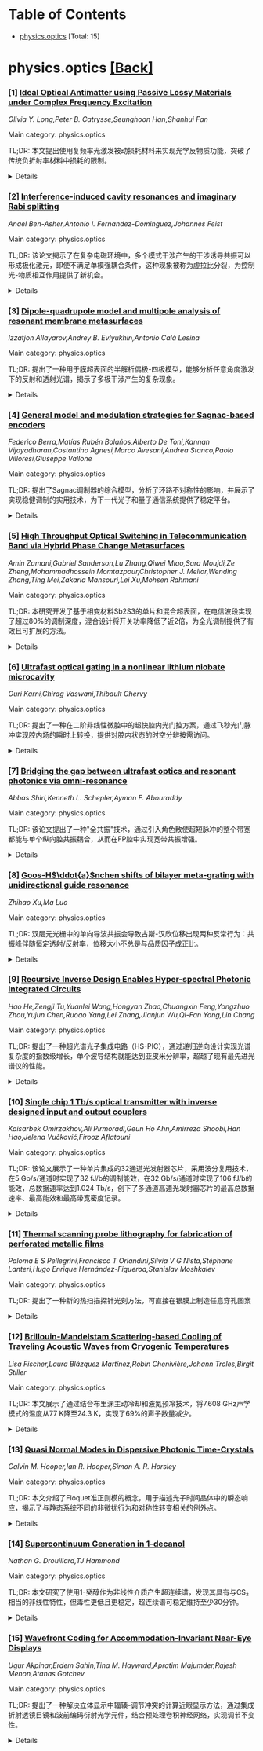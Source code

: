 <div id=toc></div>

# Table of Contents

- [physics.optics](#physics.optics) [Total: 15]


<div id='physics.optics'></div>

# physics.optics [[Back]](#toc)

### [1] [Ideal Optical Antimatter using Passive Lossy Materials under Complex Frequency Excitation](https://arxiv.org/abs/2510.11796)
*Olivia Y. Long,Peter B. Catrysse,Seunghoon Han,Shanhui Fan*

Main category: physics.optics

TL;DR: 本文提出使用复频率光激发被动损耗材料来实现光学反物质功能，突破了传统负折射率材料中损耗的限制。


<details>
  <summary>Details</summary>
Motivation: 传统负折射率材料中的损耗是实现光学反物质功能的主要障碍，需要寻找新方法来克服这一限制。

Method: 使用复频率光照射被动损耗材料，通过工程化设计复数值介电常数和磁导率，使正折射率材料在复频率激发下表现出负折射率特性。

Result: 成功实现了光学反物质功能、理想完美透镜的双重聚焦和超散射效应，数值模拟验证了方法的有效性。

Conclusion: 时间结构光能够解锁互补介质的潜力，克服材料损耗的限制，为光学反物质应用开辟了新途径。

Abstract: The original concept of left-handed material has inspired the possibility of
optical antimatter, where the effect of light propagation through a medium can
be completely cancelled by its complementary medium. Despite recent progress in
the development of negative-index metamaterials, losses continue to be a
significant barrier to realizing optical antimatter. In this work, we show that
passive, lossy materials can be used to realize optical antimatter when
illuminated by light at a complex frequency. We further establish that one can
engineer arbitrary complex-valued permittivity and permeability in such
materials. Strikingly, we show that materials with a positive index at real
frequencies can act as negative-index materials under complex frequency
excitation. Using our approach, we numerically demonstrate the optical
antimatter functionality, as well as double focusing by an ideal perfect lens
and superscattering. Our work demonstrates the power of temporally structured
light in unlocking the promising opportunities of complementary media, which
have until now been inhibited by material loss.

</details>


### [2] [Interference-induced cavity resonances and imaginary Rabi splitting](https://arxiv.org/abs/2510.11850)
*Anael Ben-Asher,Antonio I. Fernandez-Dominguez,Johannes Feist*

Main category: physics.optics

TL;DR: 该论文揭示了在复杂电磁环境中，多个模式干涉产生的干涉诱导共振可以形成极化激元，即使不满足单模强耦合条件，这种现象被称为虚拉比分裂，为控制光-物质相互作用提供了新机会。


<details>
  <summary>Details</summary>
Motivation: 传统极化激元理论基于单模腔QED模型，但实际纳米光子环境涉及多个光谱重叠和干涉的模式，产生尖锐的Fano谱特征，需要新的理论框架来描述这些复杂环境中的光-物质相互作用。

Method: 识别干涉诱导共振作为有效电磁模式，分析其与量子发射体的非厄米耦合，研究极化激元形成机制，并通过数值模拟验证理论预测。

Result: 发现干涉诱导共振可以与发射体形成极化激元，产生不同衰减率的极化激元（虚拉比分裂），在系综中产生长寿命极化激元，数值模拟证实了这些预测的鲁棒性。

Conclusion: 研究揭示了一个超越单模描述的新极化激元机制，为在复杂电磁环境中控制光-物质相互作用提供了新的可能性。

Abstract: Polaritons are usually described within single-mode cavity QED models.
However, nanophotonic environments typically involve several modes that
spectrally overlap and interfere, giving rise to sharp dip features such as
Fano profiles in the electromagnetic spectral density. Here, we identify these
features as interference-induced resonances, effective electromagnetic modes
with complex, non-Hermitian couplings to quantum emitters. We show that these
modes hybridize with emitters to form polaritons even when the system
parameters do not satisfy the single-mode strong-coupling criterion. Moreover,
the resulting polaritons differ in their decay rates, a phenomenon we term
imaginary Rabi splitting. Extending the analysis to ensembles, we find that
coupling to interference-induced resonances produces long-lived polaritons that
can outlast excitonic dark states. Numerical simulations of a realistic hybrid
metallodielectric platform confirm these predictions and demonstrate their
robustness against disorder and loss. Our results reveal a new polaritonic
regime beyond the single-mode description, offering new opportunities for
controlling light-matter interactions in complex electromagnetic environments.

</details>


### [3] [Dipole-quadrupole model and multipole analysis of resonant membrane metasurfaces](https://arxiv.org/abs/2510.11864)
*Izzatjon Allayarov,Andrey B. Evlyukhin,Antonio Calà Lesina*

Main category: physics.optics

TL;DR: 提出了一种用于膜超表面的半解析偶极-四极模型，能够分析任意角度激发下的反射和透射光谱，揭示了多极干涉产生的复杂现象。


<details>
  <summary>Details</summary>
Motivation: 膜超表面具有易于制造、无需衬底和可访问共振近场等优势，但其理论描述仍然不完善，需要开发新的分析方法。

Method: 采用半解析偶极-四极模型，结合数值模拟的反射和透射光谱，对膜超表面进行多极分析，包括选择最优单元位置和考虑非中心对称结构。

Result: 该方法能够解释晶格anapole效应、广义Kerker效应、Fano共振和准连续态束缚态等复杂现象，并适用于非中心对称单元结构。

Conclusion: 该方法扩展了电磁学工具箱，为研究、理解和设计传统及膜超表面提供了更深入的耦合机制洞察。

Abstract: Membrane-metasurfaces, formed by periodic arrangements of holes in a
dielectric layer, are gaining attention for their easier manufacturing via
subtractive techniques, unnecessity of substrates, and access to resonant
near-fields. Despite their practical relevance, their theoretical description
remains elusive. Here, we present a semi-analytical dipole-quadrupole model for
the multipole analysis of numerically-obtained reflection and transmission
spectra in metasurfaces excited at arbitrary angles. Dipole models are
generally sufficient to study traditional metasurfaces made of solid
nanostructures. However, the inclusion of electric and magnetic quadrupoles is
necessary to study membrane-metasurfaces, which offer an ideal platform to
showcase our method. We demonstrate the importance of choosing the optimal
position of a symmetric membrane-metasurface's unit cell to ensure the
sufficiency of the dipole-quadrupole approximation. We show that our formalism
can explain complex phenomena arising from inter-multipole interference,
including lattice anapole and generalized Kerker effects, Fano resonances, and
quasi-bound states in the continuum. We also present the applicability of the
method to membrane-metasurfaces with non-centrosymmetric unit cells (e.g.,
conical holes and surface voids). By enabling a deeper insight into the
coupling mechanisms leading to the formation of local and collective
resonances, our method expands the electromagnetics toolbox to study,
understand, and design conventional and membrane-metasurfaces.

</details>


### [4] [General model and modulation strategies for Sagnac-based encoders](https://arxiv.org/abs/2510.11873)
*Federico Berra,Matías Rubén Bolaños,Alberto De Toni,Kannan Vijayadharan,Costantino Agnesi,Marco Avesani,Andrea Stanco,Paolo Villoresi,Giuseppe Vallone*

Main category: physics.optics

TL;DR: 提出了Sagnac调制器的综合模型，分析了环路不对称性的影响，并展示了实现稳健调制的实用技术，为下一代光子和量子通信系统提供了稳定平台。


<details>
  <summary>Details</summary>
Motivation: 传统电光调制器存在偏置漂移、高工作电压和偏振模色散等限制，而Sagnac环路调制器具有固有稳定性，无需主动偏置控制，是很有前景的替代方案。

Method: 建立了Sagnac调制器的综合模型，捕捉强度和偏振调制；分析环路不对称性的作用；提出克服约束的调制策略；研究对称Sagnac配置。

Result: 揭示了环路不对称性对可实现重复率的影响；提出了克服这些约束的调制策略；展示了缓解实验挑战的实用技术。

Conclusion: Sagnac调制器是下一代光子和量子通信系统的多功能稳定平台。

Abstract: In recent decades, there has been an increasing demand for faster modulation
schemes. Electro-optic modulators are essential components in modern photonic
systems, enabling high-speed control of light for applications ranging from
telecommunications to quantum communication. Conventional inline and
Mach-Zehnder modulators, while widely adopted, are limited by bias drift, high
operating voltages, and polarization-mode dispersion. Sagnac loop-based
modulators have recently emerged as a promising alternative, offering inherent
stability against environmental fluctuations and eliminating the need for
active bias control. In this work, we present a comprehensive model of the
Sagnac modulator that captures both intensity and polarization modulation. We
analyze the role of asymmetry in the loop, highlighting its impact on the
achievable repetition rate, and propose modulation strategies to overcome these
constraints. Finally, we investigate the symmetric Sagnac configuration and
demonstrate practical techniques for achieving robust modulation while
mitigating experimental challenges. Our results establish the Sagnac modulator
as a versatile and stable platform for next-generation photonic and quantum
communication systems.

</details>


### [5] [High Throughput Optical Switching in Telecommunication Band via Hybrid Phase Change Metasurfaces](https://arxiv.org/abs/2510.11881)
*Amin Zamani,Gabriel Sanderson,Lu Zhang,Qiwei Miao,Sara Moujdi,Ze Zheng,Mohammadhossein Momtazpour,Christopher J. Mellor,Wending Zhang,Ting Mei,Zakaria Mansouri,Lei Xu,Mohsen Rahmani*

Main category: physics.optics

TL;DR: 本研究开发了基于相变材料Sb2S3的单片和混合超表面，在电信波段实现了超过80%的调制深度，混合设计将开关功率降低了近2倍，为全光调制提供了有效且可扩展的方法。


<details>
  <summary>Details</summary>
Motivation: 现代电信系统对纳米级高通量全光开关的需求日益增长，但实现高传输调制和低光学损耗在电信波段仍然是一个挑战。

Method: 开发基于相变材料Sb2S3的单片和混合超表面，通过磁偶极子共振实现调制，并采用硅薄膜沉积的简单混合方法增强性能。

Result: Sb2S3可实现高达91%的调制，混合结构模拟调制深度达99%，实验中获得超过80%的调制深度，混合设计的开关功率降低了近2倍。

Conclusion: 基于Sb2S3的超表面为全光调制提供了有效且可扩展的方法，具有集成到CMOS兼容光子电路和下一代电信系统的强大潜力。

Abstract: The growing demand for more efficient data transmission has made nanoscale
high-throughput all-optical switching a critical requirement in modern
telecommunication systems. Metasurface-based platforms offer unique advantages
because of their compact design, energy efficiency, and the ability to
precisely manipulate light at the subwavelength scale, in a contact-less
fashion. However, achieving both high transmission modulation and low optical
loss in the telecom band remains a challenge. This study develops monolithic
and hybrid metasurfaces based on the phase change material antimony trisulfide
(Sb$_2$S$_3$) to address this limitation. First, we demonstrate the capability
of Sb$_2$S$_3$ to offer up to ~91 percent modulation, even with a magnetic
dipole - a low-Q resonance. It lifts the requirement for complex precisely
fabricated metasurfaces, a long-standing limitation in the community for all
optical switching. Furthermore, with the most straightforward hybridisation
approach, i.e. depositing a thin film of silicon, we improved the simulated
modulation depth to 99 percent. Experimentally, over 80 percent modulation was
achieved for both hybrid and monolithic structures, with nearly 2-fold less
power required for switching in the hybrid design whilst maintaining high
modulation depth. This performance results from the significant refractive
index tunability of Sb$_2$S$_3$ and its intrinsically low optical loss (k <
10^{-4}) in the telecom band, further enhanced by silicon integration. The
demonstrated metasurfaces offer an effective and scalable approach for
all-optical light modulation with strong potential for integration into
CMOS-compatible photonic circuits and next-generation telecommunications
systems.

</details>


### [6] [Ultrafast optical gating in a nonlinear lithium niobate microcavity](https://arxiv.org/abs/2510.11965)
*Ouri Karni,Chirag Vaswani,Thibault Chervy*

Main category: physics.optics

TL;DR: 提出了一种在二阶非线性微腔中的超快腔内光门控方案，通过飞秒光门脉冲实现腔内场的瞬时上转换，提供对腔内状态的时空分辨按需访问。


<details>
  <summary>Details</summary>
Motivation: 高精细度光学腔虽然能增强光-物质相互作用，但往往伴随着缓慢的光学读出协议和对系统瞬态控制的限制。

Method: 在高精细度二阶非线性微腔中，使用飞秒光门脉冲通过和频产生实现腔内场的瞬时上转换，上转换信号以短脉冲形式离开腔体。

Result: 该方法成功追踪了平面凹面分布式布拉格反射器微腔中多个共振模式的动力学，与解析模型高度一致，并展示了在飞秒时间尺度上有效实例化腔模式的能力。

Conclusion: 该门控方案与低温微腔实验完全兼容，为高级量子态存储、检索和光-物质相互作用的实时控制开辟了新途径。

Abstract: Recent advances in optical simulation and computational techniques have
renewed interest in high-finesse optical cavities for applications such as
enhancing light-matter interactions, engineering complex photonic band
structures, and storing quantum information. However, the extended interaction
times enabled by these cavities often come at the cost of slow optical read-out
protocols and limited control over system transients. To address this
challenge, we demonstrate an ultrafast intra-cavity optical gating scheme in a
high-finesse, second-order nonlinear microcavity incorporating a thin-film of
lithium niobate. A femtosecond optical gate pulse -- tuned to the transparency
region of the cavity's dielectric mirrors -- achieves instantaneous
up-conversion of the intra-cavity field via sum-frequency generation. The
resulting upconverted signal exits the cavity as a short pulse, providing
space- and time-resolved, on-demand access to the intra-cavity state. We
validate this approach by tracking the dynamics of multiple resonant modes
excited in a plano-concave distributed Bragg reflector microcavity, showing
close agreement with analytical models. Additionally, we demonstrate that
stimulated intra-cavity difference-frequency generation can efficiently
instantiate cavity modes on femtosecond timescales. This gating scheme is fully
compatible with low-temperature microcavity experiments, paving the way for
advanced quantum state storage, retrieval, and real-time control of
light-matter interactions.

</details>


### [7] [Bridging the gap between ultrafast optics and resonant photonics via omni-resonance](https://arxiv.org/abs/2510.12002)
*Abbas Shiri,Kenneth L. Schepler,Ayman F. Abouraddy*

Main category: physics.optics

TL;DR: 该论文提出了一种"全共振"技术，通过引入角色散使超短脉冲的整个带宽都能与单个纵向腔共振耦合，从而在FP腔中实现宽带共振增强。


<details>
  <summary>Details</summary>
Motivation: 传统高精细度平面FP腔只能在离散共振频率处滤波，无法用于增强超短脉冲的场强，这限制了其在超快光学中的应用。

Method: 通过在脉冲中引入适当的角色散，使时空结构化的超快脉冲的整个带宽都能与单个纵向腔共振耦合，即使脉冲带宽远超共振线宽。

Result: 全共振技术使腔内峰值强度超过了在自由空间中紧聚焦的等能量等带宽脉冲，并在整个带宽和比聚焦脉冲瑞利长度更长的腔长范围内保持增强效果。

Conclusion: 这项技术为宽带共振增强非线性光学效应铺平了道路，弥合了超快光学和共振光子学之间的差距。

Abstract: High-finesse planar Fabry-P{\'e}rot (FP) cavities spectrally filter the
incident field at discrete resonances, and thus cannot be utilized to
resonantly enhance the field of ultrashort pulses. Introducing judicious
angular dispersion into a pulse can give rise to `omni-resonance', whereby the
entire bandwidth of a spatiotemporally structured ultrafast pulse couples to a
single longitudinal cavity resonance, even when the pulse bandwidth far exceeds
the resonant linewidth. Here we show that omni-resonance increases the
intra-cavity peak intensity above that of a pulse having equal energy and
bandwidth when tightly focused in free space -- maintained across its entire
bandwidth and along a cavity longer than the Rayleigh length of the focused
pulse. This paves the way towards broadband resonant enhancement of nonlinear
optical effects, thereby bridging the gap between ultrafast optics and resonant
photonics.

</details>


### [8] [Goos-H$\ddot{a}$nchen shifts of bilayer meta-grating with unidirectional guide resonance](https://arxiv.org/abs/2510.12052)
*Zhihao Xu,Ma Luo*

Main category: physics.optics

TL;DR: 双层元光栅中的单向导波共振会导致古斯-汉欣位移出现两种反常行为：共振峰伴随恒定透射/反射率，位移大小不总是与品质因子成正比。


<details>
  <summary>Details</summary>
Motivation: 研究具有不对称结构参数的双层元光栅中的单向导波共振现象，探索其对古斯-汉欣位移的影响机制。

Method: 使用时域耦合模理论分析，并进行有限束宽高斯光束入射的数值模拟。

Result: 发现古斯-汉欣位移与单向导波共振的群速度和品质因子成正比，共振峰处透射率和反射率保持恒定。

Conclusion: 单向导波共振通过直接散射和辐射干涉机制影响古斯-汉欣位移，数值模拟直观展示了这一现象。

Abstract: Bilayer meta-gratings with asymmetric structural parameters could host
unidirectional guide resonances. The distribution of unidirectional guide
resonances in the space of structural parameters and synthetic parameters is
identified. As the incident optical beam being resonant with the unidirectional
guide resonance, the Goos-H$\ddot{a}$nchen shifts of the scattered beams
exhibit two anomalous behaviors: the resonant peak of the Goos-H$\ddot{a}$nchen
shift is accompanied by constant transmittance and reflectance; the magnitude
of the Goos-H$\ddot{a}$nchen shift is not always proportional to the quality
factor of the unidirectional guide resonance. The temporal coupled mode theory
analysis reveals that the first anomalous behavior is due to interference
between direct scattering and radiation from the unidirectional guide
resonance; the Goos-H$\ddot{a}$nchen shifts are proportional to the group
velocity as well as the quality factor of the unidirectional guide resonance.
Numerical simulations of incidence of Gaussian beam with finite beam width
provide intuitive visualization of the Goos-H$\ddot{a}$nchen shift.

</details>


### [9] [Recursive Inverse Design Enables Hyper-spectral Photonic Integrated Circuits](https://arxiv.org/abs/2510.12104)
*Hao He,Zengji Tu,Yuanlei Wang,Hongyan Zhao,Chuangxin Feng,Yongzhuo Zhou,Yujun Chen,Ruoao Yang,Lei Zhang,Jianjun Wu,Qi-Fan Yang,Lin Chang*

Main category: physics.optics

TL;DR: 提出了一种超光谱光子集成电路（HS-PIC），通过递归逆向设计实现光谱复杂度的指数级增长，单个波导结构就能达到亚皮米分辨率，超越了现有最先进光谱仪的性能。


<details>
  <summary>Details</summary>
Motivation: 传统方法通过级联分立光子元件来增强光谱复杂度，但复杂度仅随元件数量线性增长，限制了高性能计算和传感应用的发展。

Method: 采用递归逆向设计策略，利用组件间复杂相互作用作为设计自由度，大幅扩展光谱工程的设计空间。

Result: 单个波导结构可实现亚皮米分辨率光谱解析，性能超越现有最先进光谱仪，能够在单一器件中同时监测光学和无线电信号。

Conclusion: 这项工作为下一代计算和传感技术建立了变革性框架，实现了光谱分析中光学和微波频率的桥接。

Abstract: Spectrum manipulation is central to photonic systems, where advanced
computing and sensing applications often demand highly complex spectral
responses to achieve high throughput. Conventional methods for enhancing
spectral complexity typically rely on cascading discrete photonic components,
resulting in a complexity that scales only linearly with the number of
components. Here, we introduce hyper-spectral photonic integrated circuits
(HS-PICs), in which spectral complexity scales exponentially with the number of
components. This is achieved through recursive inverse design - a system-level
inverse design strategy that exploits intricate inter-component interactions as
design freedoms, thereby substantially expanding the design space for spectral
engineering. Using this approach, we demonstrate that even a single waveguide
structure can resolve spectra with sub-picometer resolution, surpassing the
performance of current state-of-the-art spectrometers. This performance bridges
optical and microwave frequencies in spectral analysis, enabling simultaneous
monitoring of optical and radio signals within a single device. Our work
establishes a transformative framework for next-generation computing and
sensing technologies.

</details>


### [10] [Single chip 1 Tb/s optical transmitter with inverse designed input and output couplers](https://arxiv.org/abs/2510.12163)
*Kaisarbek Omirzakhov,Ali Pirmoradi,Geun Ho Ahn,Amirreza Shoobi,Han Hao,Jelena Vučković,Firooz Aflatouni*

Main category: physics.optics

TL;DR: 该论文展示了一种单片集成的32通道光发射器芯片，采用波分复用技术，在5 Gb/s/通道时实现了32 fJ/b的调制能效，在32 Gb/s/通道时实现了106 fJ/b的能效，总数据速率达到1.024 Tb/s，创下了多通道高速光发射器芯片的最高总数据速率、最高能效和最高带宽密度记录。


<details>
  <summary>Details</summary>
Motivation: 随着AI系统的指数级增长，数据中心和AI系统需要超低能耗和高密度的光互连技术来应对有限的能源生产问题。

Method: 采用功率高效架构和器件，包括零静态功耗的光结构电容调谐、高效宽带逆向设计光栅耦合器，以及集成的高摆幅电驱动器，使用16个C波段载波波长和2段p-n电容微环调制器。

Result: 实现了32通道发射器芯片，在5 Gb/s/通道时调制能效为32 fJ/b，32 Gb/s/通道时为106 fJ/b，误码率达到1E-12，总数据速率1.024 Tb/s，逆向设计光栅耦合器的-1-dB带宽为25 nm。

Conclusion: 该芯片同时实现了迄今为止报道的多通道高速光发射器芯片的最高总数据速率、最高能效和最高带宽密度，为AI系统提供了高效的光互连解决方案。

Abstract: Optical interconnects are essential for data centers and AI systems. Given
the limited energy production, ultra-low energy and dense optical interconnects
are required to support the exponential growth of AI systems. Here we report
the demonstration of a monolithically integrated optical transmitter where use
of power efficient architecture and devices such as capacitive tuning of
optical structures at zero static power consumption and efficient and wideband
inverse designed grating couplers enable implementation of a 32-channel
transmitter chip based on wavelength-division multiplexing achieving a record
modulation energy efficiency of 32 fJ/b at 5 Gb/s/channel and 106 fJ/b at 32
Gb/s/channel, which includes the tuning of optical devices. Furthermore, a
bit-error-rate of 1E-12 was achieved, while all channels are simultaneously
operating with an aggregate data-rate of 1.024 Tb/s. The system utilizes 16
carrier wavelengths in the optical C band. The pseudo-random-bit-streams are
electrically generated on-chip and used to drive individually
wavelength-stabilized 2-section p-n-capacitive micro-ring modulators using
integrated energy-efficient high-swing electrical drivers. The low-loss inverse
designed grating couplers have -1-dB bandwidth of 25 nm. The chip concurrently
achieves the highest aggregate data-rate, the highest energy efficiency and the
highest bandwidth density for a multi-channel high date-rate optical
transmitter chip reported to date.

</details>


### [11] [Thermal scanning probe lithography for fabrication of perforated metallic films](https://arxiv.org/abs/2510.12234)
*Paloma E S Pellegrini,Francisco T Orlandini,Silvia V G Nista,Stéphane Lanteri,Hugo Enrique Hernández-Figueroa,Stanislav Moshkalev*

Main category: physics.optics

TL;DR: 提出了一种新的热扫描探针光刻方法，可直接在银膜上制造任意穿孔图案


<details>
  <summary>Details</summary>
Motivation: 热扫描探针光刻具有高分辨率和多功能性，是制造光子器件的有前景的替代方案

Method: 开发了一种新方法，扩展了热扫描探针光刻的应用范围

Result: 能够直接在银膜上制造任意穿孔图案

Conclusion: 该方法为光子器件的制造提供了新的可能性

Abstract: Thermal scanning probe lithography offers high resolution and versatility,
making it a promising alternative for fabricating photonic devices. Here, we
introduce a new method that expands its applications by enabling direct
fabrication of arbitrary perforated patterns on a silver film.

</details>


### [12] [Brillouin-Mandelstam Scattering-based Cooling of Traveling Acoustic Waves from Cryogenic Temperatures](https://arxiv.org/abs/2510.12418)
*Lisa Fischer,Laura Blázquez Martínez,Robin Chenivière,Johann Troles,Birgit Stiller*

Main category: physics.optics

TL;DR: 本文展示了通过结合布里渊主动冷却和液氮预冷技术，将7.608 GHz声学模式的温度从77 K降至24.3 K，实现了69%的声子数量减少。


<details>
  <summary>Details</summary>
Motivation: 热声子是量子力学系统中退相干的主要来源，需要在量子基态下操作。除了在低温环境中的被动冷却外，主动激光冷却可以降低特定声学频率的声子数量。

Method: 结合布里渊主动冷却和液氮预冷技术，对7.608 GHz声学模式进行冷却。

Result: 实现了69%的声子数量减少，最终温度达到24.3 K，比之前报道的温度低了50 K。

Conclusion: 这种结合主动和被动冷却的方法能够有效降低声子数量，为量子系统在更低温度下操作提供了可能。

Abstract: Thermal phonons are a major source of decoherence in quantum mechanical
systems. Operating in the quantum ground state is therefore often an
experimental prerequisite. Additionally to passive cooling in a cryogenic
environment, active laser cooling enables the reduction of phonons at specific
acoustic frequencies. Brillouin cooling has been used to show efficient
reduction of the thermal phonon population in waveguides at GHz frequencies
down to 74 K. In this letter, we demonstrate cooling of a 7.608 GHz acoustic
mode by combining Brillouin active cooling with precooling from 77 K using
liquid nitrogen. We show a 69 % reduction in the phonon population, resulting
in a final temperature of 24.3 K, 50 K lower than previously reported.

</details>


### [13] [Quasi Normal Modes in Dispersive Photonic Time-Crystals](https://arxiv.org/abs/2510.12438)
*Calvin M. Hooper,Ian R. Hooper,Simon A. R. Horsley*

Main category: physics.optics

TL;DR: 本文介绍了Floquet准正则模的概念，用于描述光子时间晶体中的瞬态响应，揭示了与静态系统不同的非微扰行为和对称性转变相关的例外点。


<details>
  <summary>Details</summary>
Motivation: 传统准正则模只适用于静态光学腔，而光子时间晶体中的瞬态响应需要新的理论框架来描述。

Method: 引入Floquet准正则模概念，分析时间调制系统中的模式行为，特别关注大腔体极限下的非微扰特性。

Result: 发现模式会自发地非微扰锁定到材料振荡的相位，例外点成为固有特征，且大时间晶体腔体接近实现体波数带隙预测的最大增益。

Conclusion: Floquet准正则模为理解光子时间晶体中的瞬态响应提供了新框架，揭示了时间调制系统特有的非微扰行为。

Abstract: Quasinormal modes characterise the transient response of static optical
cavities. Here, we introduce the notion of a Floquet quasinormal mode to
describe transient responses in photonic time crystals. Contrasting their
static counterparts, exceptional points associated with symmetry transitions
are an inherent feature, as modes spontaneously and non-perturbatively lock
their phase to the oscillations of the material. We further investigate the
limiting behaviour of the Floquet quasinormal modes in large cavities. Distinct
non-perturbative behaviour arises in time-modulated systems as increasingly
large time-crystal cavities come closer to achieving the maximum gain predicted
from a bulk wavenumber bandgap.

</details>


### [14] [Supercontinuum Generation in 1-decanol](https://arxiv.org/abs/2510.12683)
*Nathan G. Drouillard,TJ Hammond*

Main category: physics.optics

TL;DR: 本文研究了使用1-癸醇作为非线性介质产生超连续谱，发现其具有与CS₂相当的非线性特性，但毒性更低且更稳定，超连续谱可稳定维持至少30分钟。


<details>
  <summary>Details</summary>
Motivation: 固体材料在超快实验中用于光谱展宽时存在易损伤问题，液体介质因其可比较的非线性特性和抗永久损伤能力而成为可能的替代方案。

Method: 在1-癸醇中产生超连续谱，测量其非线性折射率，特别关注n₄贡献，并与CS₂进行比较。

Result: 生成的超连续谱覆盖可见光到近红外区域，跨度超过一个倍频程；1-癸醇的非线性折射率显示出显著的n₄贡献，在高强度条件下非线性特性与CS₂相当；超连续谱稳定性至少可达30分钟。

Conclusion: 1-癸醇作为非线性介质具有与CS₂相当的性能，同时挥发性更低、毒性更小，且能提供长期稳定的超连续谱生成。

Abstract: Although solids have been recently used in ultrafast experiments for spectral
broadening due to their relatively high nonlinearity, their sensitivity to
damage limits their long-term stability. Liquids are a possible alternative to
solids as a nonlinear medium because of their comparable nonlinearity and
resistance to permanent damage. We generate a supercontinuum in 1-decanol that
spans more than an octave from the visible to the near-infrared regime. We
measure the nonlinear index of refraction of 1-decanol and find a significant
$n_4$ contribution. This contribution leads to a nonlinearity comparable to
CS$_2$ (a frequent reference for nonlinear optics) in high-intensity regimes
while being significantly less volatile and toxic. We find this supercontinuum
spectrum to be stable for at least 30 minutes.

</details>


### [15] [Wavefront Coding for Accommodation-Invariant Near-Eye Displays](https://arxiv.org/abs/2510.12778)
*Ugur Akpinar,Erdem Sahin,Tina M. Hayward,Apratim Majumder,Rajesh Menon,Atanas Gotchev*

Main category: physics.optics

TL;DR: 提出了一种解决立体显示中辐辏-调节冲突的计算近眼显示方法，通过集成折射透镜目镜和波前编码衍射光学元件，结合预处理卷积神经网络，实现调节不变性。


<details>
  <summary>Details</summary>
Motivation: 解决立体显示中的辐辏-调节冲突问题，这是当前近眼显示技术面临的主要挑战之一。

Method: 采用端到端学习方法联合优化波前编码光学元件和图像预处理模块，开发了可微分的视网膜图像形成模型，并整合了神经传递函数和对比敏感度函数来考虑感知效应。

Result: 通过仿真分析和实验验证，展示了高达4屈光度的深度范围内的调节不变性，并实际制造了衍射光学元件和搭建了实验平台。

Conclusion: 该方法成功实现了调节不变性显示，为解决立体显示中的辐辏-调节冲突提供了有效的计算显示解决方案。

Abstract: We present a new computational near-eye display method that addresses the
vergence-accommodation conflict problem in stereoscopic displays through
accommodation-invariance. Our system integrates a refractive lens eyepiece with
a novel wavefront coding diffractive optical element, operating in tandem with
a pre-processing convolutional neural network. We employ end-to-end learning to
jointly optimize the wavefront-coding optics and the image pre-processing
module. To implement this approach, we develop a differentiable retinal image
formation model that accounts for limiting aperture and chromatic aberrations
introduced by the eye optics. We further integrate the neural transfer function
and the contrast sensitivity function into the loss model to account for
related perceptual effects. To tackle off-axis distortions, we incorporate
position dependency into the pre-processing module. In addition to conducting
rigorous analysis based on simulations, we also fabricate the designed
diffractive optical element and build a benchtop setup, demonstrating
accommodation-invariance for depth ranges of up to four diopters.

</details>
